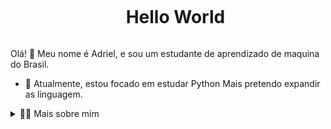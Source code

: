 <!-- Título -->
<div id="user-content-toc">
  <ul align="center">
    <summary><h1 style="display: inline-block">Hello World</h1></summary>
</div>

<!-- Apresentação -->
<p>
  Olá! 👋 Meu nome é Adriel, e sou um estudante de aprendizado de maquina do Brasil.

  - 🌱 Atualmente, estou focado em estudar Python Mais pretendo expandir as linguagem.
</p>

<!-- Mais sobre mim -->
<details>
  <summary>👨‍💻 Mais sobre mim</summary>

  - 💬 Tenho 14 anos e moro no Brasil. Sou intermediário em inglês e estou estudando aprendizado de máquina.

  
<!-- Estatísticas do GitHub -->
[Estatísticas do GitHub de VariableBee](https://github-readme-stats.vercel.app/api?username=variablebee&show_icons=true&theme=gotham)
![Anurag's GitHub stats](https://github-readme-stats.vercel.app/api?username=AdrielSteteski&hide=contribs,prs_icons=true&theme=gotham)


<!-- GIF -->
<p align="left">
  <img align="center" src="https://github.com/AdrielSteteski/assets/77739311/4e9f41af-6b57-49a7-b15a-74322e96b4d7" alt="Imagem">
</p>

## 🔥 Habilidades
<!-- Habilidades: Linguagens de Programação -->
  <div style="flex-basis: 48%;">
    <h3>Linguagens de Programação</h3>
    <img align="center" alt="Python" height="30" width="40" src="https://raw.githubusercontent.com/devicons/devicon/master/icons/python/python-original.svg">
  </div>
  
  <!-- Habilidades: Ferramentas e Frameworks -->
  <div style="flex-basis: 48%;">
    <h3>Ferramentas e Frameworks</h3>
    <img align="center" alt="VScode" height="30" width="40" src="https://cdn.jsdelivr.net/gh/devicons/devicon/icons/vscode/vscode-original.svg">
  </div>
